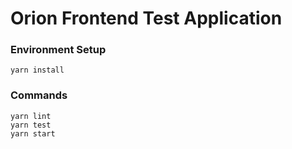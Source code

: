 # Orion Frontend Test Application  

### Environment Setup  
```  
yarn install  
```  

### Commands  
```
yarn lint  
yarn test  
yarn start  
```
